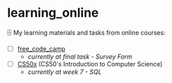 # learning_online
🗄 My learning materials and tasks from online courses:
- [ ] [free_code_camp](https://www.freecodecamp.org/learn)
   - *currently at final task - Survey Form*
- [ ] [CS50x](https://cs50.harvard.edu/x/2022/) (CS50's Introduction to Computer Science)
   - *currently at week 7 - SQL*
